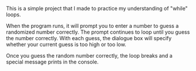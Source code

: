 This is a simple project that I made to practice my understanding of "while" loops.

When the program runs, it will prompt you to enter a number to guess a randomized number correctly. The prompt continues to loop until you guess the number correctly. With each guess, the dialogue box will specify whether your current guess is too high or too low.

Once you guess the random number correctly, the loop breaks and a special message prints in the console.